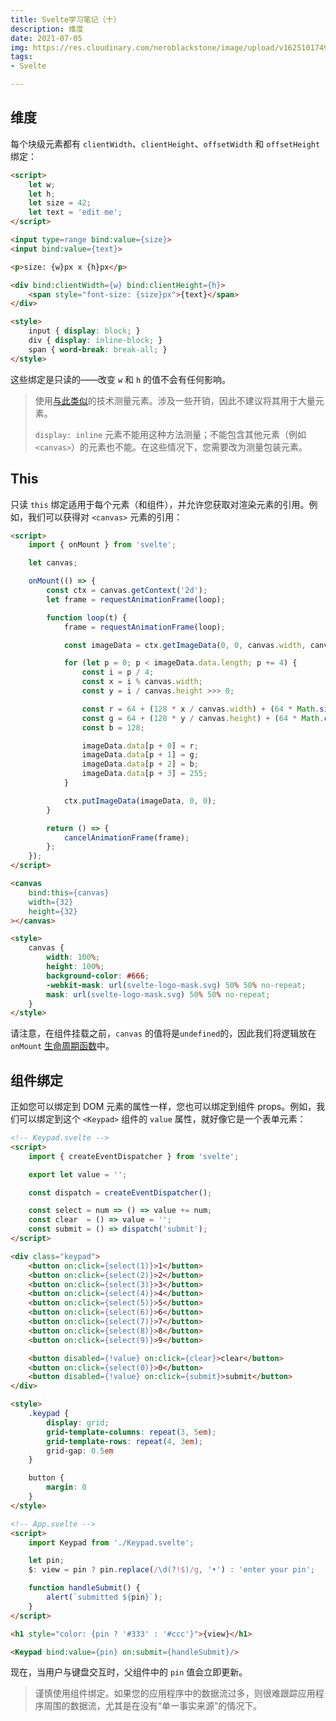 ```yaml
---
title: Svelte学习笔记（十）
description: 维度
date: 2021-07-05
img: https://res.cloudinary.com/neroblackstone/image/upload/v1625101749/svelte_y2yhr6.png
tags:
- Svelte

---
```

## 维度

每个块级元素都有 `clientWidth`、`clientHeight`、`offsetWidth` 和 `offsetHeight` 绑定：

``` html
<script>
	let w;
	let h;
	let size = 42;
	let text = 'edit me';
</script>

<input type=range bind:value={size}>
<input bind:value={text}>

<p>size: {w}px x {h}px</p>

<div bind:clientWidth={w} bind:clientHeight={h}>
	<span style="font-size: {size}px">{text}</span>
</div>

<style>
	input { display: block; }
	div { display: inline-block; }
	span { word-break: break-all; }
</style>
```

这些绑定是只读的——改变 `w` 和 `h` 的值不会有任何影响。

> 使用[与此类似](http://www.backalleycoder.com/2013/03/18/cross-browser-event-based-element-resize-detection/)的技术测量元素。涉及一些开销，因此不建议将其用于大量元素。
>
> `display: inline` 元素不能用这种方法测量；不能包含其他元素（例如 `<canvas>`）的元素也不能。在这些情况下，您需要改为测量包装元素。

## This

只读 `this` 绑定适用于每个元素（和组件），并允许您获取对渲染元素的引用。例如，我们可以获得对 `<canvas>` 元素的引用：

``` html
<script>
	import { onMount } from 'svelte';

	let canvas;

	onMount(() => {
		const ctx = canvas.getContext('2d');
		let frame = requestAnimationFrame(loop);

		function loop(t) {
			frame = requestAnimationFrame(loop);

			const imageData = ctx.getImageData(0, 0, canvas.width, canvas.height);

			for (let p = 0; p < imageData.data.length; p += 4) {
				const i = p / 4;
				const x = i % canvas.width;
				const y = i / canvas.height >>> 0;

				const r = 64 + (128 * x / canvas.width) + (64 * Math.sin(t / 1000));
				const g = 64 + (128 * y / canvas.height) + (64 * Math.cos(t / 1000));
				const b = 128;

				imageData.data[p + 0] = r;
				imageData.data[p + 1] = g;
				imageData.data[p + 2] = b;
				imageData.data[p + 3] = 255;
			}

			ctx.putImageData(imageData, 0, 0);
		}

		return () => {
			cancelAnimationFrame(frame);
		};
	});
</script>

<canvas
	bind:this={canvas}
	width={32}
	height={32}
></canvas>

<style>
	canvas {
		width: 100%;
		height: 100%;
		background-color: #666;
		-webkit-mask: url(svelte-logo-mask.svg) 50% 50% no-repeat;
		mask: url(svelte-logo-mask.svg) 50% 50% no-repeat;
	}
</style>
```

请注意，在组件挂载之前，`canvas` 的值将是`undefined`的，因此我们将逻辑放在 `onMount` [生命周期函数](https://svelte.dev/tutorial/onmount)中。

## 组件绑定

正如您可以绑定到 DOM 元素的属性一样，您也可以绑定到组件 props。例如，我们可以绑定到这个 `<Keypad>` 组件的 `value` 属性，就好像它是一个表单元素：

``` html
<!-- Keypad.svelte -->
<script>
	import { createEventDispatcher } from 'svelte';

	export let value = '';

	const dispatch = createEventDispatcher();

	const select = num => () => value += num;
	const clear  = () => value = '';
	const submit = () => dispatch('submit');
</script>

<div class="keypad">
	<button on:click={select(1)}>1</button>
	<button on:click={select(2)}>2</button>
	<button on:click={select(3)}>3</button>
	<button on:click={select(4)}>4</button>
	<button on:click={select(5)}>5</button>
	<button on:click={select(6)}>6</button>
	<button on:click={select(7)}>7</button>
	<button on:click={select(8)}>8</button>
	<button on:click={select(9)}>9</button>

	<button disabled={!value} on:click={clear}>clear</button>
	<button on:click={select(0)}>0</button>
	<button disabled={!value} on:click={submit}>submit</button>
</div>

<style>
	.keypad {
		display: grid;
		grid-template-columns: repeat(3, 5em);
		grid-template-rows: repeat(4, 3em);
		grid-gap: 0.5em
	}

	button {
		margin: 0
	}
</style>
```

``` html
<!-- App.svelte -->
<script>
	import Keypad from './Keypad.svelte';

	let pin;
	$: view = pin ? pin.replace(/\d(?!$)/g, '•') : 'enter your pin';

	function handleSubmit() {
		alert(`submitted ${pin}`);
	}
</script>

<h1 style="color: {pin ? '#333' : '#ccc'}">{view}</h1>

<Keypad bind:value={pin} on:submit={handleSubmit}/>
```

现在，当用户与键盘交互时，父组件中的 `pin` 值会立即更新。

> 谨慎使用组件绑定。如果您的应用程序中的数据流过多，则很难跟踪应用程序周围的数据流，尤其是在没有“单一事实来源”的情况下。